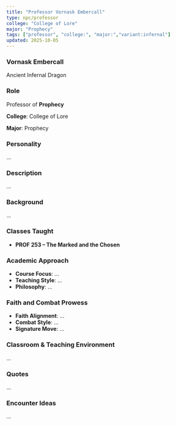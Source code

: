 ```yaml
---
title: "Professor Vornask Embercall"
type: npc/professor
college: "College of Lore"
major: "Prophecy"
tags: ["professor", "college:", "major:","variant:infernal"]
updated: 2025-10-05
---
```

### Vornask Embercall

Ancient Infernal Dragon

### Role

Professor of **Prophecy**

**College**: College of Lore

**Major**: Prophecy

### Personality

...

### Description

...

### Background

...

### Classes Taught

- **PROF 253 – The Marked and the Chosen**



### Academic Approach

- **Course Focus**: ...
- **Teaching Style**: ...
- **Philosophy**: ...

### Faith and Combat Prowess

- **Faith Alignment**: ...
- **Combat Style**: ...
- **Signature Move**: ...

### Classroom & Teaching Environment

...

### Quotes

...

### Encounter Ideas

...
